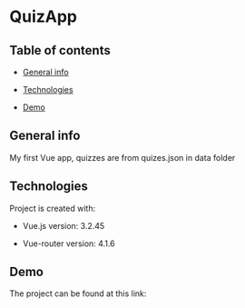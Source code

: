 # QuizApp

## Table of contents

- [General info](#general-info)

- [Technologies](#technologies)

- [Demo](#demo)

## General info

My first Vue app, quizzes are from quizes.json in data folder

## Technologies

Project is created with:

- Vue.js version: 3.2.45

- Vue-router version: 4.1.6

## Demo

The project can be found at this link:
